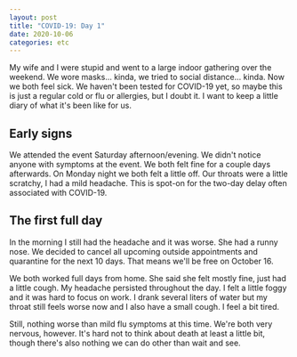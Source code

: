 ```yaml
---
layout: post
title: "COVID-19: Day 1"
date: 2020-10-06
categories: etc
---
```


My wife and I were stupid and went to a large indoor gathering over the weekend.
We wore masks... kinda, we tried to social distance... kinda. Now we both feel
sick. We haven't been tested for COVID-19 yet, so maybe this is just a regular
cold or flu or allergies, but I doubt it. I want to keep a little diary of what
it's been like for us.

## Early signs ##

We attended the event Saturday afternoon/evening. We didn't notice anyone with
symptoms at the event. We both felt fine for a couple days afterwards. On Monday
night we both felt a little off. Our throats were a little scratchy, I had a
mild headache. This is spot-on for the two-day delay often associated with
COVID-19.

## The first full day ##

In the morning I still had the headache and it was worse. She had a runny nose.
We decided to cancel all upcoming outside appointments and quarantine for the
next 10 days. That means we'll be free on October 16.

We both worked full days from home. She said she felt mostly fine, just had a
little cough. My headache persisted throughout the day. I felt a little foggy
and it was hard to focus on work. I drank several liters of water but my throat
still feels worse now and I also have a small cough. I feel a bit tired.

Still, nothing worse than mild flu symptoms at this time. We're both very
nervous, however. It's hard not to think about death at least a little bit,
though there's also nothing we can do other than wait and see.
